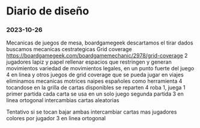 # Diario de diseño

### 2023-10-26
Mecanicas de juegos de mesa, boardgamegeek
descartamos el tirar dados
buscamos mecanicas cestrategicas
Grid coverage 
https://boardgamegeek.com/boardgamemechanic/2978/grid-coverage
2 jugadores
lapiz y papel
rellenar espacios que restringen y generan movimientos
variedad de movimientos legales, en un punto fuerte del juego
4 en linea y otros juegos de grid coverage
que se pueda jugar en viajes
eliminamos mecanicas motrices
naipes españoles como herramienta
4 tocandose en la grilla de cartas disponibles
se reparten 4
roba 1, juega 1
primer partida
cada carta se usa en un solo juego
segunda partida
3 en linea ortogonal
intercambias cartas aleatorias


Tentativo
si se tocan bajar ambas
intercambiar cartas
mas jugadores
colores por jugador
3 en linea ortogonal